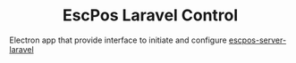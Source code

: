 <h1 align="center">EscPos Laravel Control</h1>

Electron app that provide interface to initiate and configure
[escpos-server-laravel](https://github.com/Mohammed4mach/escpos-server-laravel)

